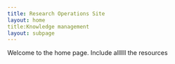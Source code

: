```yaml
---
title: Research Operations Site 
layout: home
title:Knowledge management 
layout: subpage
---
```


Welcome to the home page. Include allllll the resources 
